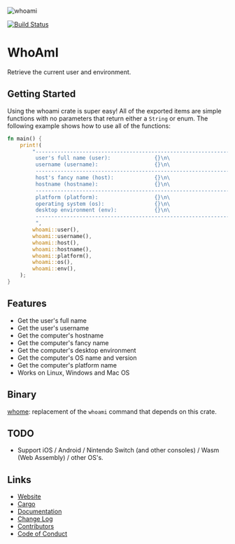 ![whoami](https://jeronaldaron.plopgrizzly.com/whoami/icon.svg)

[![Build Status](https://travis-ci.com/OxyDeadbeef/whoami.svg?branch=master)](https://travis-ci.com/OxyDeadbeef/whoami)

# WhoAmI
Retrieve the current user and environment.

## Getting Started
Using the whoami crate is super easy!  All of the exported items are simple functions with no parameters that return either a `String` or enum.  The following example shows how to use all of the functions:

```rust
fn main() {
    print!(
        "--------------------------------------------------------------------------------\n\
         user's full name (user):              {}\n\
         username (username):                  {}\n\
         --------------------------------------------------------------------------------\n\
         host's fancy name (host):             {}\n\
         hostname (hostname):                  {}\n\
         --------------------------------------------------------------------------------\n\
         platform (platform):                  {}\n\
         operating system (os):                {}\n\
         desktop environment (env):            {}\n\
         --------------------------------------------------------------------------------\n\
         ",
        whoami::user(),
        whoami::username(),
        whoami::host(),
        whoami::hostname(),
        whoami::platform(),
        whoami::os(),
        whoami::env(),
    );
}
```

## Features
* Get the user's full name
* Get the user's username
* Get the computer's hostname
* Get the computer's fancy name
* Get the computer's desktop environment
* Get the computer's OS name and version
* Get the computer's platform name
* Works on Linux, Windows and Mac OS

## Binary
[whome](https://crates.io/crates/whome): replacement of the `whoami` command that depends on this crate.

## TODO
* Support iOS / Android / Nintendo Switch (and other consoles) / Wasm (Web Assembly) / other OS's.

## Links
* [Website](https://jeronaldaron.plopgrizzly.com/whoami)
* [Cargo](https://crates.io/crates/whoami)
* [Documentation](https://docs.rs/whoami)
* [Change Log](https://jeronaldaron.plopgrizzly.com/whoami/changelog)
* [Contributors](https://jeronaldaron.plopgrizzly.com/whoami/contributors)
* [Code of Conduct](https://jeronaldaron.plopgrizzly.com/whoami/codeofconduct)
